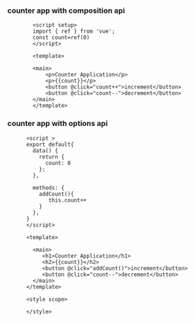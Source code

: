 
### counter app with composition api
    
            <script setup>
            import { ref } from 'vue';
            const count=ref(0)
            </script>

            <template> 

            <main>
                <p>Counter Application</p>
                <p>{{count}}</p>
                <button @click="count++">increment</button>
                <button @click="count--">decrement</button>
            </main>
            </template>

### counter app with options api

          <script >
          export default{
            data() {
              return {
                count: 0
              };
            },
          
            methods: {
              addCount(){
                 this.count++
              }
            },
          }
          </script>
          
          <template> 
          
            <main>
               <h1>Counter Application</h1>
               <h2>{{count}}</h2>
               <button @click="addCount()">increment</button>
               <button @click="count--">decrement</button>
            </main>
          </template>
          
          <style scope>
          
          </style>
          

 
